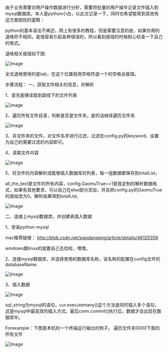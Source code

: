 由于业务需要对用户操作数据进行分析，需要将批量的用户操作记录文件插入到mysql数据库。本人是python小白，以此文记录一下，同时也希望能帮到其他有这方面困扰的童鞋：

python的基本语法不阐述，网上有很多的教程，但是需要注意的是，如果你用的退格符不相同，是很容易引起各种错误的，所以看到报错的时候耐心检查一下自己的格式。

退格相关报错如下图:

![Image](https://github.com/zhuangchuming/python_-Traverse_file/blob/master/imgs/1.jpg)

全文退格使用的是tab，在这个位置我用空格符退一个的空格会报错。

步骤流程：
一、获取文件相关的信息，并解析

1、首先能够读取到路径下的文件列表

![image](https://github.com/zhuangchuming/python_-Traverse_file/blob/master/imgs/2.jpg)

2、遍历所有文件目录，判断是否是文件夹，是的话继续遍历文件夹

![Image](https://github.com/zhuangchuming/python_-Traverse_file/blob/master/imgs/3.jpg)

3、非文件夹的文件，对文件名字进行过滤，过滤在config.py的keyword，设置为自己的需要过滤的内容即可。

4、读取文件内容

![Image](https://github.com/zhuangchuming/python_-Traverse_file/blob/master/imgs/4.jpg)

5、将文件的内容解析成能够插入数据库的列表，每一组数据都保存到totalList，

all_the_text是文件的所有内容，config.GaomuTrue==1是我定制的解析数据格式，如果有其他要求，可以自己在else部分添加，并且把config.py的GaomuTrue的值给改为0。解析结果得到totalList,

![Image](https://github.com/zhuangchuming/python_-Traverse_file/blob/master/imgs/5.jpg)

二、连接上mysql数据库，并创建表插入数据

1、安装python-mysql

mac推荐链接：
http://blob.csdn.net/xiaodanpeng/article/details/46120359

windows跟linux的就要自己去找啦，嘿嘿。

2、连接mysql数据库，并选择使用的数据库名称，该名称的配置在config文件的databaseName.

![Image](https://github.com/zhuangchuming/python_-Traverse_file/blob/master/imgs/6.jpg)

3、插入数据

![Image](https://github.com/zhuangchuming/python_-Traverse_file/blob/master/imgs/7.jpg)

sql_string为mysql的语句，cur.executemany()这个方法是同时插入多个语句，这是mysql中最高效的插入方式。最后conn.commit()执行后，数据才会出现在数据库中。

Forexample：下图是本机的一个终端运行输出的例子。
遍历文件夹0000下面的所有文件

![Image](https://github.com/zhuangchuming/python_-Traverse_file/blob/master/imgs/8.jpg)

